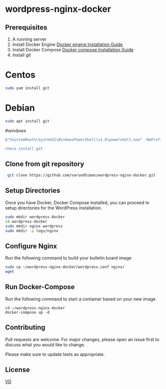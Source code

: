 # wordpress-nginx-docker

## Prerequisites

1. A running server
2. Install Docker Engine
[Docker engine Installation Guide](https://docs.docker.com/engine/install/)
3. Install Docker Compose
[Docker compose Installation Guide](https://docs.docker.com/compose/install/)
4. Install git 
 # Centos 
 ```bash
 sudo yum install git
 ```
 # Debian
 ```bash
 sudo apt install git
 ```
 #windows
  ```powershell
 @"%SystemRoot%\System32\WindowsPowerShell\v1.0\powershell.exe" -NoProfile -InputFormat None -ExecutionPolicy Bypass -Command " [System.Net.ServicePointManager]::SecurityProtocol = 3072; iex ((New-Object System.Net.WebClient).DownloadString('https://chocolatey.org/install.ps1'))" && SET "PATH=%PATH%;%ALLUSERSPROFILE%\chocolatey\bin"
  
choco install git
 ```
 
## Clone from git repository
```bash
 git clone https://github.com/varundhiman/wordpress-nginx-docker.git
 ```
## Setup Directories

Once you have Docker, Docker Compose installed, you can proceed to setup directories for the WordPress installation.

```bash
sudo mkdir wordpress-docker
cd wordpress-docker
sudo mkdir nginx wordpress
sudo mkdir -p logs/nginx
```

## Configure Nginx
Run the following command to build your bulletin board image
```bash
sudo cp ~/wordpress-nginx-docker/wordpress.conf nginx/
wget 
```

## Run Docker-Compose
Run the following command to start a container based on your new image
```docker
cd ~/wordpress-nginx-docker
docker-compose up -d
```

## Contributing
Pull requests are welcome. For major changes, please open an issue first to discuss what you would like to change.

Please make sure to update tests as appropriate.

## License
[VD](https://github.com/varundhiman)
